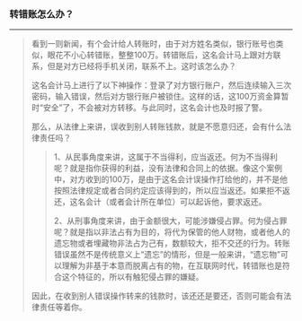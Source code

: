 ### 转错账怎么办？

---
> 看到一则新闻，有个会计给人转账时，由于对方姓名类似，银行账号也类似，眼花不小心转错账，整整100万。转错账后，这名会计马上跟对方联系，但是对方已经将手机关闭，联系不上。这时该怎么办？
>
> 这名会计马上进行了以下神操作：登录了对方银行账户，然后连续输入三次密码，输入错误，然后对方银行账户被锁住。这样的话，这100万资金算暂时“安全”了，不会被对方转移。与此同时，这名会计也及时报了警。
>
> 那么，从法律上来讲，误收到别人转账钱款，就是不愿意归还，会有什么法律责任吗？
>>
>> 1、从民事角度来讲，这属于不当得利，应当返还。何为不当得利呢？就是指你获得的利益，没有法律和合同上的依据。像这个案例中，对方收到的100万，是由于这名会计误操作打给他的，并不是他按照法律规定或者合同约定应该得到的，所以应当返还。如果拒不返还，这名会计（或者会计所在单位）可以起诉他，要求返还。
>>
>> 2、从刑事角度来讲，由于金额很大，可能涉嫌侵占罪。何为侵占罪呢？就是指以非法占有为目的，将代为保管的他人财物，或者他人的遗忘物或者埋藏物非法占为己有，数额较大，拒不交还的行为。转账错误虽然不是传统意义上“遗忘”的情形，但是一般来讲，“遗忘物”可以理解为非基于本意而脱离占有的物，在互联网时代，转错账也是符合这个特征的，所以有触犯侵占罪的嫌疑。
>
> 因此，在收到别人错误操作转来的钱款时，该还还是要还，否则可能会有法律责任等着你。